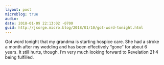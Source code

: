 ```yaml
---
layout: post
microblog: true
audio: 
date: 2018-01-09 22:13:02 -0700
guid: http://jsorge.micro.blog/2018/01/10/got-word-tonight.html
---
```

Got word tonight that my grandma is starting hospice care. She had a stroke a month after my wedding and has been effectively “gone” for about 6 years. It still hurts, though. I’m very much looking forward to Revelation 21:4 being fulfilled.
